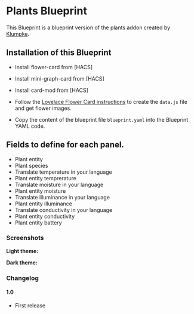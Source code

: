 # Plants Blueprint

This Blueprint is a blueprint version of the plants addon created by [Klumpke](https://github.com/dwainscheeren/dwains-dashboard-addons/tree/for-dd-2.0/rooms/plant).

## Installation of this Blueprint
- Install flower-card from [HACS]
- Install mini-graph-card from [HACS]
- Install card-mod from [HACS]

- Follow the [Lovelace Flower Card instructions](https://github.com/thomasloven/lovelace-flower-card#instructions) to create the `data.js` file and get flower images.

- Copy the content of the blueprint file `blueprint.yaml` into the Blueprint YAML code.

 ## Fields to define for each panel.
 - Plant entity
 - Plant species
 - Translate temperature in your language
 - Plant entity temprerature
 - Translate moisture in your language 
 - Plant entity moisture
 - Translate illuminance in your language
 - Plant entity illuminance
 - Translate conductivity in your language
 - Plant entity conductivity
 - Plant entity battery

### Screenshots
**Light theme:**<br>


**Dark theme:**<br>


### Changelog
#### 1.0
- First release
